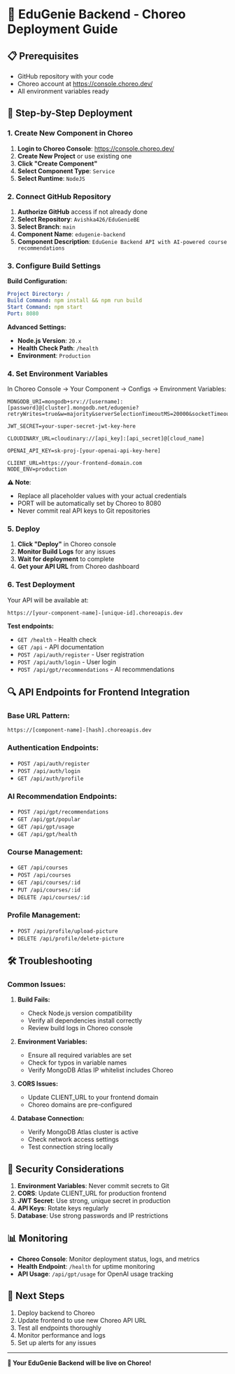 # 🚀 EduGenie Backend - Choreo Deployment Guide

## 📋 Prerequisites
- GitHub repository with your code
- Choreo account at https://console.choreo.dev/
- All environment variables ready

## 🔧 Step-by-Step Deployment

### **1. Create New Component in Choreo**

1. **Login to Choreo Console**: https://console.choreo.dev/
2. **Create New Project** or use existing one
3. **Click "Create Component"**
4. **Select Component Type**: `Service`
5. **Select Runtime**: `NodeJS`

### **2. Connect GitHub Repository**

1. **Authorize GitHub** access if not already done
2. **Select Repository**: `Avishka426/EduGenieBE`
3. **Select Branch**: `main`
4. **Component Name**: `edugenie-backend`
5. **Component Description**: `EduGenie Backend API with AI-powered course recommendations`

### **3. Configure Build Settings**

**Build Configuration:**
```yaml
Project Directory: /
Build Command: npm install && npm run build
Start Command: npm start
Port: 8080
```

**Advanced Settings:**
- **Node.js Version**: `20.x`
- **Health Check Path**: `/health`
- **Environment**: `Production`

### **4. Set Environment Variables**

In Choreo Console → Your Component → Configs → Environment Variables:

```env
MONGODB_URI=mongodb+srv://[username]:[password]@[cluster].mongodb.net/edugenie?retryWrites=true&w=majority&serverSelectionTimeoutMS=20000&socketTimeoutMS=45000

JWT_SECRET=your-super-secret-jwt-key-here

CLOUDINARY_URL=cloudinary://[api_key]:[api_secret]@[cloud_name]

OPENAI_API_KEY=sk-proj-[your-openai-api-key-here]

CLIENT_URL=https://your-frontend-domain.com
NODE_ENV=production
```

**⚠️ Note**: 
- Replace all placeholder values with your actual credentials
- PORT will be automatically set by Choreo to 8080
- Never commit real API keys to Git repositories

### **5. Deploy**

1. **Click "Deploy"** in Choreo console
2. **Monitor Build Logs** for any issues
3. **Wait for deployment** to complete
4. **Get your API URL** from Choreo dashboard

### **6. Test Deployment**

Your API will be available at:
```
https://[your-component-name]-[unique-id].choreoapis.dev
```

**Test endpoints:**
- `GET /health` - Health check
- `GET /api` - API documentation
- `POST /api/auth/register` - User registration
- `POST /api/auth/login` - User login
- `POST /api/gpt/recommendations` - AI recommendations

## 🔍 **API Endpoints for Frontend Integration**

### **Base URL Pattern:**
```
https://[component-name]-[hash].choreoapis.dev
```

### **Authentication Endpoints:**
- `POST /api/auth/register`
- `POST /api/auth/login`  
- `GET /api/auth/profile`

### **AI Recommendation Endpoints:**
- `POST /api/gpt/recommendations`
- `GET /api/gpt/popular`
- `GET /api/gpt/usage`
- `GET /api/gpt/health`

### **Course Management:**
- `GET /api/courses`
- `POST /api/courses`
- `GET /api/courses/:id`
- `PUT /api/courses/:id`
- `DELETE /api/courses/:id`

### **Profile Management:**
- `POST /api/profile/upload-picture`
- `DELETE /api/profile/delete-picture`

## 🛠️ **Troubleshooting**

### **Common Issues:**

1. **Build Fails:**
   - Check Node.js version compatibility
   - Verify all dependencies install correctly
   - Review build logs in Choreo console

2. **Environment Variables:**
   - Ensure all required variables are set
   - Check for typos in variable names
   - Verify MongoDB Atlas IP whitelist includes Choreo

3. **CORS Issues:**
   - Update CLIENT_URL to your frontend domain
   - Choreo domains are pre-configured

4. **Database Connection:**
   - Verify MongoDB Atlas cluster is active
   - Check network access settings
   - Test connection string locally

## 🔐 **Security Considerations**

1. **Environment Variables**: Never commit secrets to Git
2. **CORS**: Update CLIENT_URL for production frontend
3. **JWT Secret**: Use strong, unique secret in production
4. **API Keys**: Rotate keys regularly
5. **Database**: Use strong passwords and IP restrictions

## 📊 **Monitoring**

- **Choreo Console**: Monitor deployment status, logs, and metrics
- **Health Endpoint**: `/health` for uptime monitoring
- **API Usage**: `/api/gpt/usage` for OpenAI usage tracking

## 🚀 **Next Steps**

1. Deploy backend to Choreo
2. Update frontend to use new Choreo API URL
3. Test all endpoints thoroughly
4. Monitor performance and logs
5. Set up alerts for any issues

---

**🎉 Your EduGenie Backend will be live on Choreo!**
